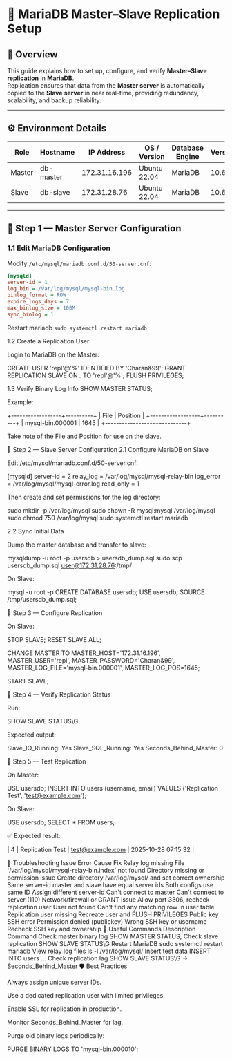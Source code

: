# 🧩 MariaDB Master–Slave Replication Setup

## 📘 Overview
This guide explains how to set up, configure, and verify **Master–Slave replication** in **MariaDB**.  
Replication ensures that data from the **Master server** is automatically copied to the **Slave server** in near real-time, providing redundancy, scalability, and backup reliability.

---

## ⚙️ Environment Details

| Role   | Hostname   | IP Address     | OS / Version | Database Engine | Version |
|--------|-------------|----------------|---------------|------------------|----------|
| Master | db-master   | 172.31.16.196  | Ubuntu 22.04  | MariaDB          | 10.6     |
| Slave  | db-slave    | 172.31.28.76   | Ubuntu 22.04  | MariaDB          | 10.6     |

---

## 🧱 Step 1 — Master Server Configuration

### 1.1 Edit MariaDB Configuration
Modify `/etc/mysql/mariadb.conf.d/50-server.cnf`:

```ini
[mysqld]
server-id = 1
log_bin = /var/log/mysql/mysql-bin.log
binlog_format = ROW
expire_logs_days = 7
max_binlog_size = 100M
sync_binlog = 1
```
Restart mariadb
`sudo systemctl restart mariadb`

1.2 Create a Replication User

Login to MariaDB on the Master:

CREATE USER 'repl'@'%' IDENTIFIED BY 'Charan&99';
GRANT REPLICATION SLAVE ON *.* TO 'repl'@'%';
FLUSH PRIVILEGES;

1.3 Verify Binary Log Info
SHOW MASTER STATUS;


Example:

+------------------+----------+
| File             | Position |
+------------------+----------+
| mysql-bin.000001 | 1645     |
+------------------+----------+


Take note of the File and Position for use on the slave.

🧩 Step 2 — Slave Server Configuration
2.1 Configure MariaDB on Slave

Edit /etc/mysql/mariadb.conf.d/50-server.cnf:

[mysqld]
server-id = 2
relay_log = /var/log/mysql/mysql-relay-bin
log_error = /var/log/mysql/mysql-error.log
read_only = 1


Then create and set permissions for the log directory:

sudo mkdir -p /var/log/mysql
sudo chown -R mysql:mysql /var/log/mysql
sudo chmod 750 /var/log/mysql
sudo systemctl restart mariadb

2.2 Sync Initial Data

Dump the master database and transfer to slave:

mysqldump -u root -p usersdb > usersdb_dump.sql
sudo scp usersdb_dump.sql user@172.31.28.76:/tmp/


On Slave:

mysql -u root -p
CREATE DATABASE usersdb;
USE usersdb;
SOURCE /tmp/usersdb_dump.sql;

🔗 Step 3 — Configure Replication

On Slave:

STOP SLAVE;
RESET SLAVE ALL;

CHANGE MASTER TO
  MASTER_HOST='172.31.16.196',
  MASTER_USER='repl',
  MASTER_PASSWORD='Charan&99',
  MASTER_LOG_FILE='mysql-bin.000001',
  MASTER_LOG_POS=1645;

START SLAVE;

🧾 Step 4 — Verify Replication Status

Run:

SHOW SLAVE STATUS\G


Expected output:

Slave_IO_Running: Yes
Slave_SQL_Running: Yes
Seconds_Behind_Master: 0

🧪 Step 5 — Test Replication

On Master:

USE usersdb;
INSERT INTO users (username, email) VALUES ('Replication Test', 'test@example.com');


On Slave:

USE usersdb;
SELECT * FROM users;


✅ Expected result:

| 4 | Replication Test | test@example.com | 2025-10-28 07:15:32 |

🚨 Troubleshooting
Issue	Error	Cause	Fix
Relay log missing	File '/var/log/mysql/mysql-relay-bin.index' not found	Directory missing or permission issue	Create directory /var/log/mysql/ and set correct ownership
Same server-id	master and slave have equal server ids	Both configs use same ID	Assign different server-id
Can't connect to master	Can't connect to server (110)	Network/firewall or GRANT issue	Allow port 3306, recheck replication user
User not found	Can't find any matching row in user table	Replication user missing	Recreate user and FLUSH PRIVILEGES
Public key SSH error	Permission denied (publickey)	Wrong SSH key or username	Recheck SSH key and ownership
🧮 Useful Commands
Description	Command
Check master binary log	SHOW MASTER STATUS;
Check slave replication	SHOW SLAVE STATUS\G
Restart MariaDB	sudo systemctl restart mariadb
View relay log files	ls -l /var/log/mysql/
Insert test data	INSERT INTO users ...
Check replication lag	SHOW SLAVE STATUS\G → Seconds_Behind_Master
🛡️ Best Practices

Always assign unique server IDs.

Use a dedicated replication user with limited privileges.

Enable SSL for replication in production.

Monitor Seconds_Behind_Master for lag.

Purge old binary logs periodically:

PURGE BINARY LOGS TO 'mysql-bin.000010';
